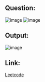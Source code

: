 ## Question:
![image](https://github.com/user-attachments/assets/302dfadb-98b3-4ddb-ba6d-df1af757d742)
![image](https://github.com/user-attachments/assets/de65baaf-8164-41df-bcb4-6685a4b50389)

## Output:
![image](https://github.com/user-attachments/assets/de174e53-2f0b-48f4-ae29-455e048f0b29)

## Link:
[Leetcode](https://leetcode.com/problems/monotonic-array/submissions/1508704012/)
